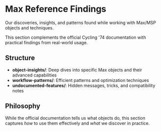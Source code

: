 # Max Reference Findings

Our discoveries, insights, and patterns found while working with Max/MSP objects and techniques.

This section complements the official Cycling '74 documentation with practical findings from real-world usage.

## Structure

- **object-insights/**: Deep dives into specific Max objects and their advanced capabilities
- **workflow-patterns/**: Efficient patterns and optimization techniques
- **undocumented-features/**: Hidden messages, tricks, and compatibility notes

## Philosophy

While the official documentation tells us what objects do, this section captures *how* to use them effectively and *what* we discover in practice.